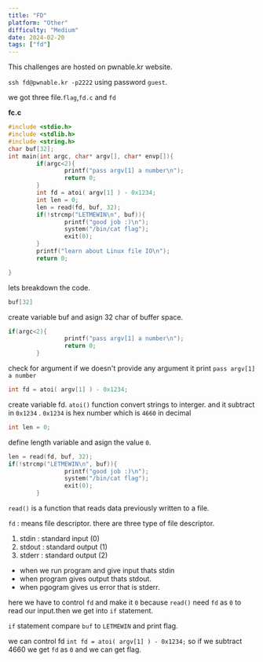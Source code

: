 ```yaml
---
title: "FD"
platform: "Other"
difficulty: "Medium"
date: 2024-02-20
tags: ["fd"]
---
```


This challenges are hosted on pwnable.kr website.

`ssh fd@pwnable.kr -p2222` using password `guest`.

we got three file.`flag`,`fd.c` and `fd` 

**fc.c**

```c
#include <stdio.h>
#include <stdlib.h>
#include <string.h>
char buf[32];
int main(int argc, char* argv[], char* envp[]){
        if(argc<2){
                printf("pass argv[1] a number\n");
                return 0;
        }
        int fd = atoi( argv[1] ) - 0x1234;
        int len = 0;
        len = read(fd, buf, 32);
        if(!strcmp("LETMEWIN\n", buf)){
                printf("good job :)\n");
                system("/bin/cat flag");
                exit(0);
        }
        printf("learn about Linux file IO\n");
        return 0;

}
```

lets breakdown the code.


```c
buf[32]
```
create variable buf and asign 32 char of buffer space.

```c
if(argc<2){
                printf("pass argv[1] a number\n");
                return 0;
        }
```
check for argument if we doesn't provide any argument it print `pass argv[1] a number`

```c
int fd = atoi( argv[1] ) - 0x1234;
```
create variable fd. `atoi()` function convert strings to interger. and it subtract in `0x1234` . `0x1234` is hex number which is `4660` in decimal

```c
int len = 0;
```
define length variable and asign the value `0`.

```c
len = read(fd, buf, 32);
if(!strcmp("LETMEWIN\n", buf)){
                printf("good job :)\n");
                system("/bin/cat flag");
                exit(0);
        }
```
`read()` is a function that reads data previously written to a file.

`fd` : means file descriptor. there are three type of file descriptor.

1. stdin : standard input (0)
2. stdout : standard output (1)
3. stderr : standard output (2)

- when we run program and give input thats stdin
- when program gives output thats stdout.
- when pgogram gives us error that is stderr.

here we have to control `fd` and make it `0` 
because `read()` need `fd` as `0` to read our input.then we  get into `if` statement.

`if` statement compare `buf` to `LETMEWIN` and print flag.

we can control fd `int fd = atoi( argv[1] ) - 0x1234;` so if we subtract 4660 we get `fd` as `0` and we can get flag.

